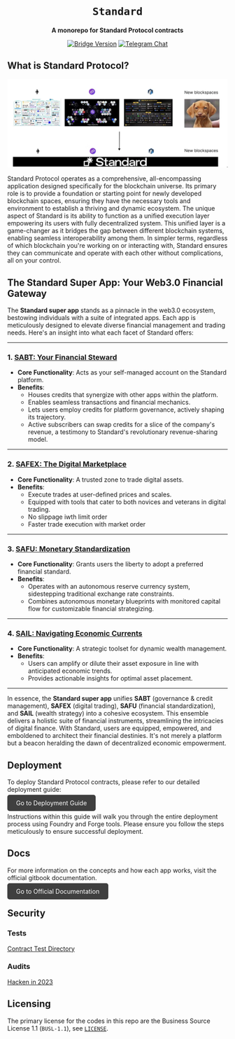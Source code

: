 <div align="center">

  <h1><code>Standard</code></h1>

  <p>
    <strong>A monorepo for Standard Protocol contracts</strong>
  </p>

  <p>
    <a href="https://github.com/standardweb3/standardweb3/standard-2.0-contracts"><img alt="Bridge Version" src="https://img.shields.io/github/package-json/v/standardweb3/standard-2.0-contracts"></a>
    <a href="https://t.me/standard_protocol"><img alt="Telegram Chat" src="https://img.shields.io/badge/telegram-chat-blue?logo=telegram"></a>
  </p>
</div>

## What is Standard Protocol?
![overview](./media/overview.png)

Standard Protocol operates as a comprehensive, all-encompassing application designed specifically for the blockchain universe. Its primary role is to provide a foundation or starting point for newly developed blockchain spaces, ensuring they have the necessary tools and environment to establish a thriving and dynamic ecosystem. The unique aspect of Standard is its ability to function as a unified execution layer empowering its users with fully decentralized system. This unified layer is a game-changer as it bridges the gap between different blockchain systems, enabling seamless interoperability among them. In simpler terms, regardless of which blockchain you're working on or interacting with, Standard ensures they can communicate and operate with each other without complications, all on your control.

## The Standard Super App: Your Web3.0 Financial Gateway

The **Standard super app** stands as a pinnacle in the web3.0 ecosystem, bestowing individuals with a suite of integrated apps. Each app is meticulously designed to elevate diverse financial management and trading needs. Here's an insight into what each facet of Standard offers:

---

### 1. [SABT: Your Financial Steward](./contracts/sabt/README.md)

- **Core Functionality**: Acts as your self-managed account on the Standard platform.
- **Benefits**:
  - Houses credits that synergize with other apps within the platform.
  - Enables seamless transactions and financial mechanics.
  - Lets users employ credits for platform governance, actively shaping its trajectory.
  - Active subscribers can swap credits for a slice of the company's revenue, a testimony to Standard's revolutionary revenue-sharing model.

---

### 2. [SAFEX: The Digital Marketplace](./contracts/safex/README.md)

- **Core Functionality**: A trusted zone to trade digital assets.
- **Benefits**:
  - Execute trades at user-defined prices and scales.
  - Equipped with tools that cater to both novices and veterans in digital trading.
  - No slippage iwth limit order
  - Faster trade execution with market order

---

### 3. [SAFU: Monetary Standardization](./contracts/safu/README.md)

- **Core Functionality**: Grants users the liberty to adopt a preferred financial standard.
- **Benefits**:
  - Operates with an autonomous reserve currency system, sidestepping traditional exchange rate constraints.
  - Combines autonomous monetary blueprints with monitored capital flow for customizable financial strategizing.

---

### 4. [SAIL: Navigating Economic Currents](./contracts/sail/README.md)

- **Core Functionality**: A strategic toolset for dynamic wealth management.
- **Benefits**:
  - Users can amplify or dilute their asset exposure in line with anticipated economic trends.
  - Provides actionable insights for optimal asset placement.

---

In essence, the **Standard super app** unifies **SABT** (governance & credit management), **SAFEX** (digital trading), **SAFU** (financial standardization), and **SAIL** (wealth strategy) into a cohesive ecosystem. This ensemble delivers a holistic suite of financial instruments, streamlining the intricacies of digital finance. With Standard, users are equipped, empowered, and emboldened to architect their financial destinies. It's not merely a platform but a beacon heralding the dawn of decentralized economic empowerment.


## Deployment

To deploy Standard Protocol contracts, please refer to our detailed deployment guide:

<a href="https://github.com/standardweb3/standard-2.0-contracts/blob/main/contracts/deploy.md" target="_blank" style="background-color:#3F3F3F; color: white; padding: 10px 20px; text-decoration: none; border-radius: 5px;">Go to Deployment Guide</a>

Instructions within this guide will walk you through the entire deployment process using Foundry and Forge tools. Please ensure you follow the steps meticulously to ensure successful deployment.




## Docs

For more information on the concepts and how each app works, visit the official gitbook documentation.

<a href="https://docs.standardweb3.com" target="_blank" style="background-color:#3F3F3F; color: white; padding: 10px 20px; text-decoration: none; border-radius: 5px;">Go to Official Documentation</a>


## Security

### Tests
[Contract Test Directory](./test)

### Audits
[Hacken in 2023](./audits/hacken-2023)

## Licensing

The primary license for the codes in this repo are the Business Source License 1.1 (`BUSL-1.1`), see [`LICENSE`](./LICENSE). 
